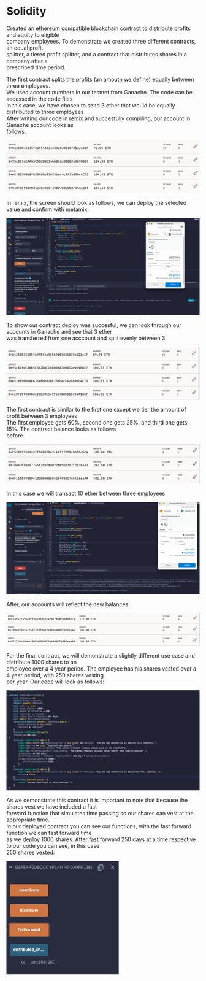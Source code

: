 # Solidity

Created an ethereum compatible blockchain contract to distribute profits and equity to eligible<br>
company employees.  To demonstrate we created three different contracts, an equal profit<br>
splitter, a tiered profit splitter, and a contract that distributes shares in a company after a<br>
prescribed time period.<br>

The first contract splits the profits (an amoutn we define) equally between three employees.<br>
We used account numbers in our testnet from Ganache.  The code can be accessed in the code files<br>
In this case, we have chosen to send 3 ether that would be equally distributed to three employees<br>
After writing our code in remix and succesfully compiling, our account in Ganache account looks as<br>
follows.

![ganachecontractonebefore](https://github.com/dowdlea86/Solidity/blob/main/png_files/ganachecontractonebefore.png) 

In remix, the screen should look as follows, we can deploy the selected value and confirm with metamix:<br>

![codetransactionone](https://github.com/dowdlea86/Solidity/blob/main/png_files/codetransactionone.png) 

To show our contract deploy was succesful, we can look through our accounts in Ganache and see that 3 ether<br>
was transferred from one acccount and split evenly between 3.<br>

![ganachecontractoneafter](https://github.com/dowdlea86/Solidity/blob/main/png_files/ganachecontractoneafter.png) 

The first contract is similar to the first one except we tier the amount of profit between 3 employees<br>
The first employee gets 60%, second one gets 25%, and third one gets 15%.  The contract balance looks as follows<br>
before.<br>

![ganachecontracttwobefore](https://github.com/dowdlea86/Solidity/blob/main/png_files/ganachecontracttwobefore.png) 

In this case we will transact 10 ether between three employees:<br>

![codetransactiontwo](https://github.com/dowdlea86/Solidity/blob/main/png_files/codetransactiontwo.png) 

After, our accounts will reflect the new balances:<br>

![ganachecontracttwoafter](https://github.com/dowdlea86/Solidity/blob/main/png_files/ganachecontracttwoafter.png) 

For the final contract, we will demonstrate a slightly different use case and distribute 1000 shares to an<br>
employee over a 4 year period.  The employee has his shares vested over a 4 year period, with 250 shares vesting<br>
per year.  Our code will look as follows:

![codetransactionthree](https://github.com/dowdlea86/Solidity/blob/main/png_files/codetransactionthree.png) 

As we demonstrate this contract it is important to note that because the shares vest we have included a fast<br>
forward function that simulates time passing so our shares can vest at the appropriate time.<br>
In our deployed contract you can see our functions, with the fast forward function we can fast forward time<br>
as we deploy 1000 shares.  After fast forward 250 days at a time respective to our code you can see, in this case<br>
250 shares vested:<br>

![contractthreedeploy](https://github.com/dowdlea86/Solidity/blob/main/png_files/contractthreedeploy.png) 



